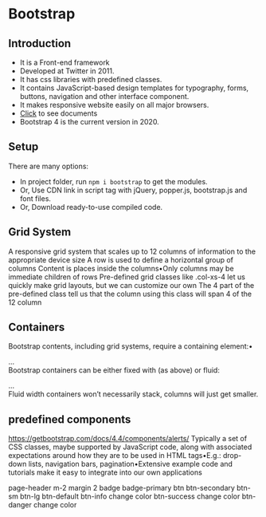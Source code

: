 # Bootstrap

## Introduction
* It is a Front-end framework
* Developed at Twitter in 2011.
* It has css libraries with predefined classes.
* It contains JavaScript-based design templates for typography, forms, buttons, navigation and other interface component.
* It makes responsive website easily on all major browsers.
* [Click](https://getbootstrap.com/docs/4.3/getting-started/introduction/) to see documents
* Bootstrap 4 is the current version in 2020.


## Setup
There are many options:
* In project folder, run ``npm i bootstrap`` to get the modules.
* Or, Use CDN link in script tag with jQuery, popper.js, bootstrap.js and font files.
* Or, Download ready-to-use compiled code.

## Grid System
A responsive grid system that scales up to 12 columns of information to the appropriate device size
A row is used to define a horizontal group of columns
Content is places inside the columns•Only columns may be immediate children of rows
Pre-defined grid classes like .col-xs-4 let us quickly make grid layouts, but we can customize our own
The 4 part of the pre-defined class tell us that the column using this class will span 4 of the 12 column

## Containers
Bootstrap contents, including grid systems, require a containing element:•<div class=“container”> ... </div>
Bootstrap containers can be either fixed with (as above) or fluid:
<div class=“container-fluid”> ... </div>
Fluid width containers won’t necessarily stack, columns will just get smaller.

## predefined components
https://getbootstrap.com/docs/4.4/components/alerts/
Typically a set of CSS classes, maybe supported by JavaScript code, along with associated expectations around how they are to be used in HTML tags•E.g.: drop-down lists, navigation bars, pagination•Extensive example code and tutorials make it easy to integrate into our own applications

page-header
m-2 margin 2
badge
badge-primary
btn
btn-secondary
btn-sm
btn-lg
btn-default
btn-info    change color
btn-success    change color
btn-danger    change color
